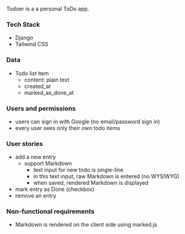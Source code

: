 Todoer is a a personal ToDo app.

### Tech Stack
- Django
- Tailwind CSS

### Data

- Todo list item
  - content: plain text
  - created_at
  - marked_as_done_at

### Users and permissions

- users can sign in with Google (no email/password sign in)
- every user sees only their own todo items

### User stories

- add a new entry
  - support Markdown
    - text input for new todo is single-line
    - in this text input, raw Markdown is entered (no WYSIWYG)
    - when saved, rendered Markdown is displayed
- mark entry as Done (checkbox)
- remove an entry

### Non-functional requirements

- Markdown is rendered on the client side using marked.js